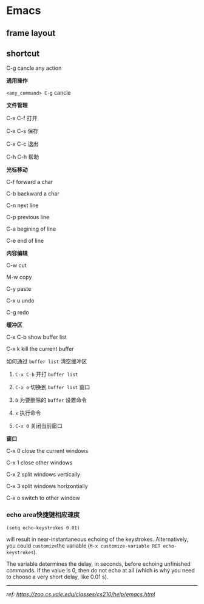 # Emacs

## frame layout

## shortcut

C-g cancle any action

**通用操作**

`<any_command> C-g` cancle

**文件管理**

C-x C-f 打开

C-x C-s 保存

C-x C-c 退出

C-h C-h 帮助

**光标移动**

C-f forward a char

C-b backward a char

C-n next line

C-p previous line

C-a begining of line

C-e end of line

**内容编辑**

C-w cut

M-w copy

C-y paste

C-x u undo

C-g redo

**缓冲区**

C-x C-b show buffer list

C-x k kill the current buffer

如何通过 `buffer list` 清空缓冲区

1. `C-x C-b` 开打 `buffer list`

2. `C-x o` 切换到 `buffer list` 窗口

3. `D` 为要删除的 `buffer` 设置命令

4. `x` 执行命令

5. `C-x 0` 关闭当前窗口

**窗口**

C-x 0 close the current windows

C-x 1 close other windows

C-x 2 split windows vertically

C-x 3 split windows horizontially

C-x o switch to other window


### echo area快捷键相应速度

```
(setq echo-keystrokes 0.01)
```

will result in near-instantaneous echoing of the keystrokes. Alternatively, you could `customize`the variable (`M-x customize-variable RET echo-keystrokes`).

The variable determines the delay, in seconds, before echoing unfinished commands. If the value is 0, then do not echo at all (which is why you need to choose a very short delay, like 0.01 s).



---

*ref: https://zoo.cs.yale.edu/classes/cs210/help/emacs.html*
